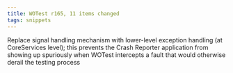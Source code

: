 ```yaml
---
title: WOTest r165, 11 items changed
tags: snippets
---
```


Replace signal handling mechanism with lower-level exception handling (at CoreServices level); this prevents the Crash Reporter application from showing up spuriously when WOTest intercepts a fault that would otherwise derail the testing process

